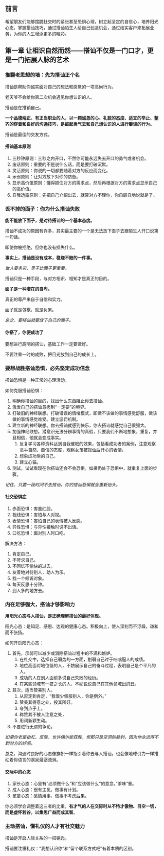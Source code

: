 ## 前言

希望朋友们能够摆脱社交时的紧张甚至恐惧心理，树立起坚定的自信心，培养阳光心态，掌握搭讪技巧，通过搭讪陌生人给自己创造机会，通过结实客户来拓展业务，为你的人生增添更多的精彩。

## 第一章 让相识自然而然——搭讪不仅是一门口才，更是一门拓展人脉的艺术

### 推翻老思想的墙：先为搭讪正个名

搭讪是帮助你诚实面对自己的想法和感觉的一项高尚行为。

老天爷不会给你第二次机会遇见你想认识的人。

搭讪是在推销自己。

**一个品德端正、有正当职业的人，以一颗诚恳的心、礼貌的态度、适宜的举止、整齐的穿着和良好的沟通技巧，是鼓起勇气去和自己想认识的人进行攀谈的行为。**

搭讪是最佳的交友方式。

#### 搭讪基本原则

1. 三秒钟原则：三秒之内开口，不然你可能永远失去开口的勇气或者机会。
2. 废话原则：重要的不是说什么话，而是要打破沉默。
3. 灵活原则：你说的一切都要随着对方的反应而变化。
4. 示弱原则：让对方放下对你的防备。
5. 显示高价值原则：懂得抓住对方的需求点，然后再根据对方的需求点显示自己的高价值。
6. 自我透露原则：先把自己介绍出去，就算对方不理你，你自顾自地说就是了。

### 丢不掉的面子：你为什么搭讪失败

**能不能放下面子，是对待搭讪的一个基本态度。**

搭讪不成功的原因有许多，其实最主要的一个是无法放下面子去跟陌生人开口说第一句话。

即使你被拒绝，但你也没有损失什么。

**事实上，搭讪是没有成本，稳赚不赔的一件事。**

*做人要务实，里子比面子更重要。*

搭讪只是一种手段，与对方相识、相知才是真正的目的。

**面子是一种潜在的自卑。**

真正的尊严来自于自信和实力。

面子就是包袱，就是负累。

*总之，要搭讪就要放下自己的面子。*

#### 你搭了，你便成功了

要想进行高明的搭讪，基础工作一定要做好。

不要注重一时的成败，把目光放到自己的成长上。

### 要想战胜搭讪恐惧，必先坚定成功信念

搭讪恐惧是一种正常的心理活动。

如何克服搭讪恐惧：

1. 明确你搭讪的目的，找出什么东西阻止你去搭讪。
2. 激发自己的搭讪意愿到“一定要”的境界。
3. 打破旧的神经联想。打破错误的情绪模式，即做不该做的事情感觉舒服，做该做的事情感觉难受。建立惩罚机制。
4. 建立新的神经联想。你去搭讪就感到快乐，你去搭讪就感觉自己很强大。
5. 加强神经联想。潜意识无法分辨事情的真假，只要我们不断地想象，重复，并且相信，他就会变成事实。
    1. 反复学习各种资料达到自我催眠的效果，包括看成功者的案例，注意观察高手自然、自信的态度，观察女孩被搭讪后开心的表情。
    2. 想象成功后的自己。
    3. 建立心锚。
6. 测试。试试看现在你搭讪还会不会恐惧，如果仍处于恐惧中，就重复上面的步骤。

*记住，只要一段时间不去搭讪，你的搭讪恐惧就会重新抬头。*

#### 社交恐惧症

1. 赤面恐惧：害羞红脸。
2. 视线恐惧：害怕与人对视。
3. 表情恐惧：害怕自己的表情被人反感。
4. 异性恐惧：与异性接触时说不出话。
5. 口吃恐惧：面对别人时口吃。

解决方法：

1. 肯定自己。
2. 不苛求自己。
3. 不回忆不愉快的过去。
4. 友善地对待别人，助人为乐。
5. 找一个倾诉对象。
6. 每天反思十分钟。
7. 到人多的地方去。

### 内在足够强大，搭讪才够影响力

**用阳光心态与人搭讪，是正确理解搭讪的最好体现。**

阳光心态：是知足、感恩、达观的健康心态。积极向上，使人深刻而不浮躁，谦和而不张扬。

如何开启阳光心态：

1. 首先，示弱可以减少或消除搭讪过程中的不满和嫉妒。
    1. 在社交中，选择自己弱势的一方面，削弱自己过于咄咄逼人的成绩。
    2. 地位高面对地位低的人，不妨展示自己的奋斗过程，表明自己是个平凡的人。
    3. 成功的人在别人面前多说自己失败的经历。
    4. 在某些领域有一技之长的人，不妨说说自己在其他领域出的丑。
2. 其次，适当赞美别人。
    1. 从否定到肯定，“我很少佩服别人，你是例外。”
    2. 赞美其得意之处，投其所好。
    3. 夸到点子上。
    4. 称赞其不被人注意之处，
    5. 用词新颖生动。
3. 不要进行无谓的争论。

*如果你老是抬杠、反驳，也许偶尔能获胜，但那只是空洞的胜利，因为你永远得不到对方的好感。*

总之，沟通时良好的心态像旗帜一样指引着你去与人搭讪，也会像地球引力一样推动着你语言的溪泉潺潺流淌。

#### 交际中的心态

1. 家长心态：心里有”必须做什么“和”应该做什么“的意念。”爹味“重。
2. 成人心态：很有主见，做事有计划。
3. 孩童心态：感情用事，做事不考虑后果。

你必须学会调整着这三者的比重，**有才气的人在交际时从不恃才傲物、目空一切，而是虚怀若谷，以集思广益而成其智**。

### 主动搭讪，懂礼仪的人才有社交魅力

搭讪是开启人际关系的一把钥匙。

搭讪要注重礼仪：“我想认识你”和“留个联系方式吧”有着本质的区别。

